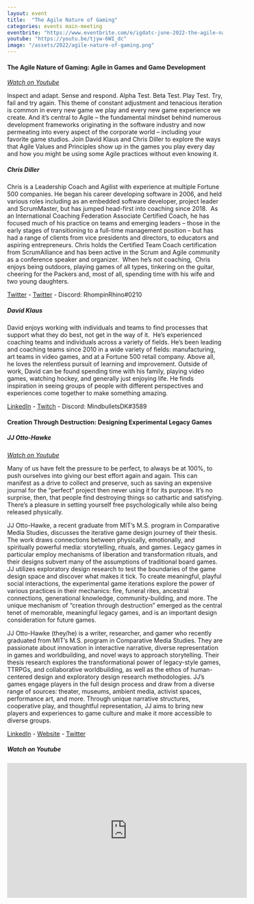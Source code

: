```yaml
---
layout: event
title:  "The Agile Nature of Gaming"
categories: events main-meeting
eventbrite: "https://www.eventbrite.com/e/igdatc-june-2022-the-agile-nature-of-gaming-tickets-356640379977"
youtube: "https://youtu.be/tjyw-6WI_dc"
image: "/assets/2022/agile-nature-of-gaming.png"
---
```


#### The Agile Nature of Gaming: Agile in Games and Game Development

_[Watch on Youtube](https://youtu.be/tjyw-6WI_dc?t=3686)_

Inspect and adapt. Sense and respond. Alpha Test. Beta Test. Play Test. Try, fail and try again. This theme of constant adjustment and tenacious iteration is common in every new game we play and every new game experience we create. And it’s central to Agile – the fundamental mindset behind numerous development frameworks originating in the software industry and now permeating into every aspect of the corporate world – including your favorite game studios. Join David Klaus and Chris Diller to explore the ways that Agile Values and Principles show up in the games you play every day and how you might be using some Agile practices without even knowing it.

##### Chris Diller

Chris is a Leadership Coach and Agilist with experience at multiple Fortune 500 companies. He began his career developing software in 2006, and held various roles including as an embedded software developer, project leader and ScrumMaster, but has jumped head-first into coaching since 2018.  As an International Coaching Federation Associate Certified Coach, he has focused much of his practice on teams and emerging leaders – those in the early stages of transitioning to a full-time management position – but has had a range of clients from vice presidents and directors, to educators and aspiring entrepreneurs.
Chris holds the Certified Team Coach certification from ScrumAlliance and has been active in the Scrum and Agile community as a conference speaker and organizer.  When he’s not coaching,  Chris enjoys being outdoors, playing games of all types, tinkering on the guitar, cheering for the Packers and, most of all, spending time with his wife and two young daughters.

[Twitter](https://twitter.com/cddiller) - [Twitter](https://twitter.com/cddiller) - Discord: RhompinRhino#0210

##### David Klaus

David enjoys working with individuals and teams to find processes that support what they do best, not get in the way of it.  He’s experienced coaching teams and individuals across a variety of fields. He’s been leading and coaching teams since 2010 in a wide variety of fields: manufacturing, art teams in video games, and at a Fortune 500 retail company. Above all, he loves the relentless pursuit of learning and improvement. Outside of work, David can be found spending time with his family, playing video games, watching hockey, and generally just enjoying life. He finds inspiration in seeing groups of people with different perspectives and experiences come together to make something amazing.

[LinkedIn](https://www.linkedin.com/in/david-klaus-b29a177a/) - [Twitch](https://www.twitch.tv/mindbulletsdk) - Discord: MindbulletsDK#3589

#### Creation Through Destruction: Designing Experimental Legacy Games

##### JJ Otto-Hawke

_[Watch on Youtube](https://youtu.be/tjyw-6WI_dc?t=744)_

Many of us have felt the pressure to be perfect, to always be at 100%, to push ourselves into giving our best effort again and again. This can manifest as a drive to collect and preserve, such as saving an expensive journal for the “perfect” project then never using it for its purpose. It’s no surprise, then, that people find destroying things so cathartic and satisfying. There’s a pleasure in setting yourself free psychologically while also being released physically.

JJ Otto-Hawke, a recent graduate from MIT’s M.S. program in Comparative Media Studies, discusses the iterative game design journey of their thesis. The work draws connections between physically, emotionally, and spiritually powerful media: storytelling, rituals, and games. Legacy games in particular employ mechanisms of liberation and transformation rituals, and their designs subvert many of the assumptions of traditional board games. JJ utilizes exploratory design research to test the boundaries of the game design space and discover what makes it tick. To create meaningful, playful social interactions, the experimental game iterations explore the power of various practices in their mechanics: fire, funeral rites, ancestral connections, generational knowledge, community-building, and more. The unique mechanism of “creation through destruction” emerged as the central tenet of memorable, meaningful legacy games, and is an important design consideration for future games.

JJ Otto-Hawke (they/he) is a writer, researcher, and gamer who recently graduated from MIT’s M.S. program in Comparative Media Studies. They are passionate about innovation in interactive narrative, diverse representation in games and worldbuilding, and novel ways to approach storytelling. Their thesis research explores the transformational power of legacy-style games, TTRPGs, and collaborative worldbuilding, as well as the ethos of human-centered design and exploratory design research methodologies. JJ’s games engage players in the full design process and draw from a diverse range of sources: theater, museums, ambient media, activist spaces, performance art, and more. Through unique narrative structures, cooperative play, and thoughtful representation, JJ aims to bring new players and experiences to game culture and make it more accessible to diverse groups.

[LinkedIn](https://www.linkedin.com/in/j-j-otto/) - [Website](https://jjotto.wixsite.com/jj-otto) - [Twitter](https://twitter.com/liminal_space_)

##### _Watch on Youtube_

<iframe width="560" height="315" src="https://www.youtube.com/embed/tjyw-6WI_dc" title="YouTube video player" frameborder="0" allow="accelerometer; autoplay; clipboard-write; encrypted-media; gyroscope; picture-in-picture" allowfullscreen></iframe>

